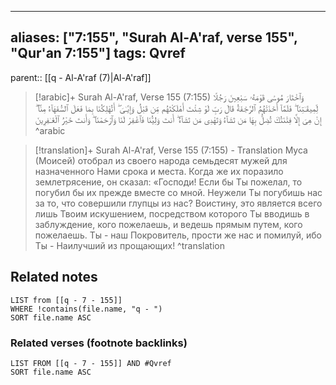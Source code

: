 
---
aliases: ["7:155", "Surah Al-A'raf, verse 155", "Qur'an 7:155"]
tags: Qvref
---

parent:: [[q - Al-A'raf (7)|Al-A'raf]]

> [!arabic]+ Surah Al-A'raf, Verse 155 (7:155)
> <span class="quran-arabic">وَٱخْتَارَ مُوسَىٰ قَوْمَهُۥ سَبْعِينَ رَجُلًا لِّمِيقَـٰتِنَا ۖ فَلَمَّآ أَخَذَتْهُمُ ٱلرَّجْفَةُ قَالَ رَبِّ لَوْ شِئْتَ أَهْلَكْتَهُم مِّن قَبْلُ وَإِيَّـٰىَ ۖ أَتُهْلِكُنَا بِمَا فَعَلَ ٱلسُّفَهَآءُ مِنَّآ ۖ إِنْ هِىَ إِلَّا فِتْنَتُكَ تُضِلُّ بِهَا مَن تَشَآءُ وَتَهْدِى مَن تَشَآءُ ۖ أَنتَ وَلِيُّنَا فَٱغْفِرْ لَنَا وَٱرْحَمْنَا ۖ وَأَنتَ خَيْرُ ٱلْغَـٰفِرِينَ</span>
^arabic

> [!translation]+ Surah Al-A'raf, Verse 155 (7:155) - Translation
> Муса (Моисей) отобрал из своего народа семьдесят мужей для назначенного Нами срока и места. Когда же их поразило землетрясение, он сказал: «Господи! Если бы Ты пожелал, то погубил бы их прежде вместе со мной. Неужели Ты погубишь нас за то, что совершили глупцы из нас? Воистину, это является всего лишь Твоим искушением, посредством которого Ты вводишь в заблуждение, кого пожелаешь, и ведешь прямым путем, кого пожелаешь. Ты - наш Покровитель, прости же нас и помилуй, ибо Ты - Наилучший из прощающих!
^translation



## Related notes
```dataview
LIST from [[q - 7 - 155]]
WHERE !contains(file.name, "q - ")
SORT file.name ASC
```

### Related verses (footnote backlinks)
```dataview
LIST FROM [[q - 7 - 155]] AND #Qvref
SORT file.name ASC
```

